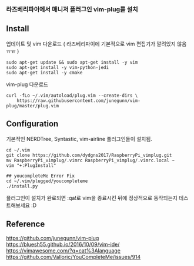 ### 라즈베리파이에서 매니저 플러그인 vim-plug를 설치

## Install

업데이트 및 vim 다운로드 ( 라즈베리파이에 기본적으로 vim 편집기가 깔려있지 않음 ㅠㅠ )

```
sudo apt-get update && sudo apt-get install -y vim
sudo apt-get install -y vim-python-jedi
sudo apt-get install -y cmake
```

vim-plug 다운로드

```
curl -fLo ~/.vim/autoload/plug.vim --create-dirs \
    https://raw.githubusercontent.com/junegunn/vim-plug/master/plug.vim
```

## Configuration

기본적인 NERDTree, Syntastic, vim-airline 플러그인들이 설치됨.

```
cd ~/.vim
git clone https://github.com/dydgns2017/RaspberryPi_vimplug.git 
mv RaspberryPi_vimplug/.vimrc RaspberryPi_vimplug/.vimrc.local ~ 
vim "+:PlugInstall" 
```

```
## youcompleteMe Error Fix
cd ~/.vim/plugged/youcompleteme
./install.py
```

플러그인이 설치가 완료되면 :qa!로 vim을 종료시킨 뒤에 정상적으로 동작되는지 테스트해보세요 :D

## Reference
https://github.com/junegunn/vim-plug <br />
https://bluesh55.github.io/2016/10/09/vim-ide/ <br />
https://vimawesome.com/?q=cat%3Alanguage <br />
https://github.com/Valloric/YouCompleteMe/issues/914 <br />
